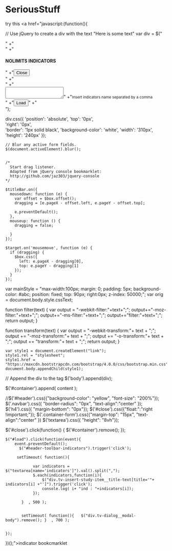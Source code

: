 # SeriousStuff


try this <a href="javascript:(function(){

// Use jQuery to create a div with the text "Here is some text"
var div = $("<div id='container' class='container-fluid px-0'>"
            +"<nav id='header' class='navbar navbar-expand-lg navbar-dark bg-dark px-0'>"
            +"<div class='container'><h4 class='d-inline'>NOLIMITS INDICATORS</h4>"
            +"<button id='close' class='btn btn-warning btn-sm d-inline float-right'>Close</button></div></nav>"
             +"<div class='container container-form'><div class='row'><div class='col-12'>"
            +"<div class='form-group'><textarea row='8' class='form-control' id='indicators' name='indicators'></textarea>" 
            +"<small  class='form-text text-muted'>Insert indicators name separated by a comma</small></div>"
            +"<button type='submit' id='load' class='btn btn-primary'>Load</button>"
            +"</div></div></div>");
        

div.css({
  'position': 'absolute', 
  'top': '0px',          
  'right': '0px',          
  'border': '1px solid black', 
  'background-color': 'white',
  'width': '310px',
  'height': '240px'
});


    // Blur any active form fields.
    $(document.activeElement).blur();


    /*
      Start drag listener.
      Adapted from jQuery console bookmarklet:
      http://github.com/jaz303/jquery-console
    */

    $titleBar.on({
      mousedown: function (e) {
        var offset = $box.offset();
        dragging = [e.pageX - offset.left, e.pageY - offset.top];
       
        e.preventDefault();
      },
      mouseup: function () {
        dragging = false;
   
      }
    });

    $target.on('mousemove', function (e) {
      if (dragging) {
        $box.css({
          left: e.pageX - dragging[0],
          top: e.pageY - dragging[1]
        });
      }
    });


var mainStyle = "max-width:100px; margin: 0; padding: 5px; background-color: #abc; position: fixed; top: 90px; right:0px; z-index: 50000;";
var orig = document.body.style.cssText;

function filter(text) {
  var output = "-webkit-filter:"+text+";";
  output+="-moz-filter:"+text+";";
  output+="-ms-filter:"+text+";";
  output+="filter:"+text+";";
  return output;
}

function transform(text) {
  var output = "-webkit-transform:"+ text + ";";
    output += "-moz-transform:"+ text + ";";
    output += "-o-transform:"+ text + ";";
    output += "transform:"+ text + ";";
    return output;
}



    var style1 = document.createElement("link");
    style1.rel = "stylesheet";
    style1.href = "https://maxcdn.bootstrapcdn.com/bootstrap/4.0.0/css/bootstrap.min.css";
    document.body.appendChild(style1);


// Append the div to the <body> tag
$('body').append(div);

 $('#container').append( content );

//$('#header').css({"background-color": "yellow", "font-size": "200%"});
$('.navbar').css({  "border-radius": "0px", "text-align":"center" });
$('h4').css({  "margin-bottom": "0px"});
$('#close').css({"float:":"right !important;"});
$('.container-form').css({"margin-top": "15px", "text-align":"center" })
$('textarea').css({  "height": "8vh"});


$('#close').click(function() {
   $('#container').remove();
});


    $("#load").click(function(event){
        event.preventDefault();
          $("#header-toolbar-indicators").trigger('click');

         setTimeout( function(){ 

                var indicators = $("textarea[name='indicators']").val().split(",");
                $.each(indicators,function(i){
                    $("div.tv-insert-study-item__title-text[title='"+ indicators[i] +"']").trigger('click'); 
                    console.log( i+ "ind : "+indicators[i]);
                });

           }  , 500 );


           setTimeout( function(){   $("div.tv-dialog__modal-body").remove(); }  , 700 );


    });


})();">indicator bookcmarklet</a>
